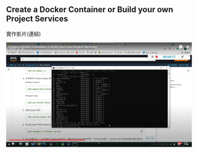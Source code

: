 ## Create a Docker Container or Build your own Project Services

實作影片(連結)

[![實作影片](https://github.com/Leo90616/Photo/blob/main/0616.png)](https://youtu.be/ybNEOvrP0go)
